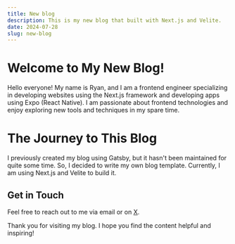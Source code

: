 ```yaml
---
title: New blog
description: This is my new blog that built with Next.js and Velite.
date: 2024-07-28
slug: new-blog
---
```


#  Welcome to My New Blog!

Hello everyone! My name is Ryan, and I am a frontend engineer specializing in developing websites using the Next.js framework and developing apps using Expo (React Native). I am passionate about frontend technologies and enjoy exploring new tools and techniques in my spare time.

# The Journey to This Blog

I previously created my blog using Gatsby, but it hasn't been maintained for quite some time. So, I decided to write my own blog template. Currently, I am using Next.js and Velite to build it.

## Get in Touch

Feel free to reach out to me via email or on [X](https://x.com/MyosChen).

Thank you for visiting my blog. I hope you find the content helpful and inspiring!